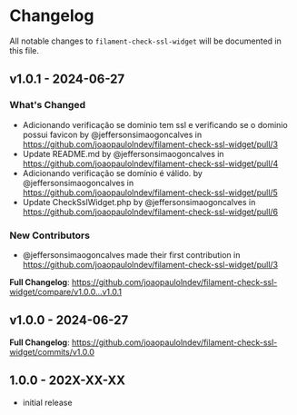 # Changelog

All notable changes to `filament-check-ssl-widget` will be documented in this file.

## v1.0.1 - 2024-06-27

### What's Changed

* Adicionando verificação se dominio tem ssl e verificando se o dominio possui favicon by @jeffersonsimaogoncalves in https://github.com/joaopaulolndev/filament-check-ssl-widget/pull/3
* Update README.md by @jeffersonsimaogoncalves in https://github.com/joaopaulolndev/filament-check-ssl-widget/pull/4
* Adicionando verificação se domínio é válido. by @jeffersonsimaogoncalves in https://github.com/joaopaulolndev/filament-check-ssl-widget/pull/5
* Update CheckSslWidget.php by @jeffersonsimaogoncalves in https://github.com/joaopaulolndev/filament-check-ssl-widget/pull/6

### New Contributors

* @jeffersonsimaogoncalves made their first contribution in https://github.com/joaopaulolndev/filament-check-ssl-widget/pull/3

**Full Changelog**: https://github.com/joaopaulolndev/filament-check-ssl-widget/compare/v1.0.0...v1.0.1

## v1.0.0 - 2024-06-27

**Full Changelog**: https://github.com/joaopaulolndev/filament-check-ssl-widget/commits/v1.0.0

## 1.0.0 - 202X-XX-XX

- initial release
